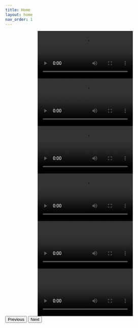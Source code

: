 ```yaml
---
title: Home
layout: home
nav_order: 1
---
```


    
<!DOCTYPE html>
<html lang="en">
<head>
  <meta charset="UTF-8">
  <meta name="viewport" content="width=device-width, initial-scale=1.0">
  <title>Video Carousel</title>
  <!-- Bootstrap CSS -->
  <link href="https://cdn.jsdelivr.net/npm/bootstrap@5.3.0-alpha1/dist/css/bootstrap.min.css" rel="stylesheet" integrity="sha384-V4I9nnAaRl6vtwXC1FgeP5VLPf7gJ6Y98zZHi1Y9qKWVMOmX41vpd4jg1ih0lKCK" crossorigin="anonymous">
  <style>
    .carousel-item {
      text-align: center;
    }
    .video-card {
      border-radius: 10px;
      overflow: hidden;
    }
    .video-card img {
      max-width: 100%;
      height: auto;
    }
  </style>
</head>
<body>

<div id="videoCarousel" class="carousel slide" data-bs-ride="carousel">
  <div class="carousel-inner">
    <div class="carousel-item active">
      <div class="row justify-content-center">
        <div class="col-md-4">
          <div class="video-card">
            <video controls>
              <source src="video1.mp4" type="video/mp4">
            </video>
          </div>
        </div>
        <div class="col-md-4">
          <div class="video-card">
            <video controls>
              <source src="video2.mp4" type="video/mp4">
            </video>
          </div>
        </div>
        <div class="col-md-4">
          <div class="video-card">
            <video controls>
              <source src="video3.mp4" type="video/mp4">
            </video>
          </div>
        </div>
      </div>
    </div>
    <div class="carousel-item">
      <div class="row justify-content-center">
        <div class="col-md-4">
          <div class="video-card">
            <video controls>
              <source src="video4.mp4" type="video/mp4">
            </video>
          </div>
        </div>
        <div class="col-md-4">
          <div class="video-card">
            <video controls>
              <source src="video5.mp4" type="video/mp4">
            </video>
          </div>
        </div>
        <div class="col-md-4">
          <div class="video-card">
            <video controls>
              <source src="video6.mp4" type="video/mp4">
            </video>
          </div>
        </div>
      </div>
    </div>
  </div>
  <button class="carousel-control-prev" type="button" data-bs-target="#videoCarousel" data-bs-slide="prev">
    <span class="carousel-control-prev-icon" aria-hidden="true"></span>
    <span class="visually-hidden">Previous</span>
  </button>
  <button class="carousel-control-next" type="button" data-bs-target="#videoCarousel" data-bs-slide="next">
    <span class="carousel-control-next-icon" aria-hidden="true"></span>
    <span class="visually-hidden">Next</span>
  </button>
</div>

<!-- Bootstrap JS and dependencies -->
<script src="https://cdn.jsdelivr.net/npm/@popperjs/core@2.11.6/dist/umd/popper.min.js" integrity="sha384-vVNwLqfF2Fln3WLNu0+29lW9vtoMJdJt5lWp80HME5tQoO27vkJfyn2u5I5+8+Mz" crossorigin="anonymous"></script>
<script src="https://cdn.jsdelivr.net/npm/bootstrap@5.3.0-alpha1/dist/js/bootstrap.min.js" integrity="sha384-3OX5nfn3h+Ou+JvXmsce/JzV5J+QolhlwMa24lhi9YyaWfFZSx3g1jDrRg5p4zQg" crossorigin="anonymous"></script>
</body>
</html>
